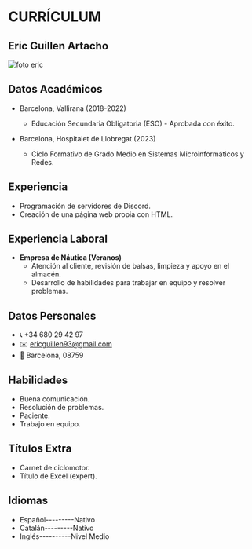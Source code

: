 # CURRÍCULUM
## Eric Guillen Artacho
![foto eric](https://github.com/EricGuillen93/EricGuillen93.github.io/assets/153809465/1de44922-c5ee-4fca-a1fb-2a708c8deb9c)

## Datos Académicos
- Barcelona, Vallirana (2018-2022)
  - Educación Secundaria Obligatoria (ESO) - Aprobada con éxito.

- Barcelona, Hospitalet de Llobregat (2023)
  - Ciclo Formativo de Grado Medio en Sistemas Microinformáticos y Redes.

## Experiencia
- Programación de servidores de Discord.
- Creación de una página web propia con HTML.

## Experiencia Laboral
- **Empresa de Náutica (Veranos)**
  - Atención al cliente, revisión de balsas, limpieza y apoyo en el almacén.
  - Desarrollo de habilidades para trabajar en equipo y resolver problemas.

## Datos Personales

- 📞 +34 680 29 42 97
- ✉️ ericguillen93@gmail.com
- 📍 Barcelona, 08759


## Habilidades
- Buena comunicación.
- Resolución de problemas.
- Paciente.
- Trabajo en equipo.

## Títulos Extra
- Carnet de ciclomotor.
- Título de Excel (expert).

## Idiomas
- Español---------Nativo
- Catalán---------Nativo
- Inglés----------Nivel Medio

